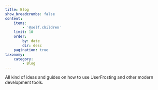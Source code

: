```yaml
---
title: Blog
show_breadcrumbs: false
content:
    items:
        - '@self.children'
    limit: 10
    order:
        by: date
        dir: desc
    pagination: true
taxonomy:
    category:
        - Blog
---
```


All kind of ideas and guides on how to use UserFrosting and other modern development tools.
